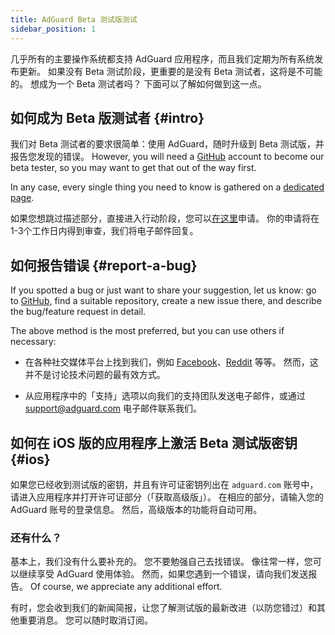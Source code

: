 ```yaml
---
title: AdGuard Beta 测试版测试
sidebar_position: 1
---
```


几乎所有的主要操作系统都支持 AdGuard 应用程序，而且我们定期为所有系统发布更新。 如果没有 Beta 测试阶段，更重要的是没有 Beta 测试者，这将是不可能的。 想成为一个 Beta 测试者吗？ 下面可以了解如何做到这一点。

## 如何成为 Beta 版测试者 {#intro}

我们对 Beta 测试者的要求很简单：使用 AdGuard，随时升级到 Beta 测试版，并报告您发现的错误。 However, you will need a [GitHub](https://github.com/) account to become our beta tester, so you may want to get that out of the way first.

In any case, every single thing you need to know is gathered on a [dedicated page](https://adguard.com/beta.html).

如果您想跳过描述部分，直接进入行动阶段，您可以[在这里](https://surveys.adguard.com/beta_testing_program/form.html)申请。 你的申请将在1-3个工作日内得到审查，我们将电子邮件回复。

## 如何报告错误 {#report-a-bug}

If you spotted a bug or just want to share your suggestion, let us know: go to [GitHub](https://github.com/AdguardTeam/), find a suitable repository, create a new issue there, and describe the bug/feature request in detail.

The above method is the most preferred, but you can use others if necessary:

- 在各种社交媒体平台上找到我们，例如 [Facebook](https://www.facebook.com/AdguardEn/)、[Reddit](https://www.reddit.com/r/Adguard/) 等等。 然而，这并不是讨论技术问题的最有效方式。

- 从应用程序中的「支持」选项以向我们的支持团队发送电子邮件，或通过 [support@adguard.com](mailto:support@adguard.com) 电子邮件联系我们。

## 如何在 iOS 版的应用程序上激活 Beta 测试版密钥 {#ios}

如果您已经收到测试版的密钥，并且有许可证密钥列出在 `adguard.com` 账号中，请进入应用程序并打开许可证部分（「获取高级版」）。 在相应的部分，请输入您的 AdGuard 账号的登录信息。 然后，高级版本的功能将自动可用。

### 还有什么？

基本上，我们没有什么要补充的。 您不要勉强自己去找错误。 像往常一样，您可以继续享受 AdGuard 使用体验。 然而，如果您遇到一个错误，请向我们发送报告。 Of course, we appreciate any additional effort.

有时，您会收到我们的新闻简报，让您了解测试版的最新改进（以防您错过）和其他重要消息。 您可以随时取消订阅。
